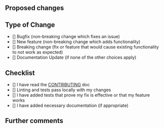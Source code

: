 ## Proposed changes

<!-- Describe the big picture of your changes here to communicate to the maintainers why we should accept this pull request. If it fixes a bug or resolves a feature request, be sure to link to that issue. -->

## Type of Change

<!-- What types of changes does your code introduce? -->
<!-- _Put an `x` in the boxes that apply_ -->

- [] Bugfix (non-breaking change which fixes an issue)
- [] New feature (non-breaking change which adds functionality)
- [] Breaking change (fix or feature that would cause existing functionality to not work as expected)
- [] Documentation Update (if none of the other choices apply)

## Checklist

<!-- _Put an `x` in the boxes that apply. You can also fill these out after creating the PR. If you're unsure about any of them, don't hesitate to ask. We're here to help! This is simply a reminder of what we are going to look for before merging your code._ -->

- [] I have read the [CONTRIBUTING](https://github.com/bluehost/.github/blob/master/.github/contributing.md) doc
- [] Linting and tests pass locally with my changes
- [] I have added tests that prove my fix is effective or that my feature works
- [] I have added necessary documentation (if appropriate)

## Further comments

<!-- If this is a relatively large or complex change, kick off the discussion by explaining why you chose the solution you did and what alternatives you considered, etc... -->
